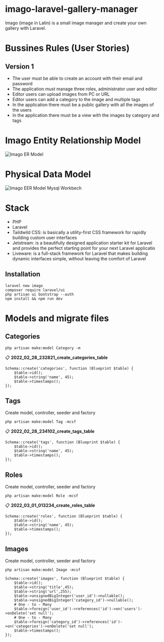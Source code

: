 # imago-laravel-gallery-manager
Imago (image in Latin) is a small image manager and create your own gallery with Laravel.

# Bussines Rules (User Stories)
## Version 1
* The user must be able to create an account with their email and password
* The application must manage three roles, administrator user and editor
* Editor users can upload images from PC or URL
* Editor users can add a category to the image and multiple tags
* In the application there must be a public gallery with all the images of the users
* In the application there must be a view with the images by category and tags


# Imago Entity Relationship Model
![Imago ER Model](https://raw.githubusercontent.com/AFelipeTrujillo/imago-laravel-gallery-manager/main/Imago.entity%E2%80%93relationship-model.png)

# Physical Data Model

![Imago EER Model Mysql Workbech](https://github.com/AFelipeTrujillo/imago-laravel-gallery-manager/blob/main/Imago.entity%E2%80%93relationship-model-workbench.png?raw=true)

# Stack

* PHP
* Laravel
* Taildwild CSS: is basically a utility-first CSS framework for rapidly building custom user interfaces
* Jetstream: is a beautifully designed application starter kit for Laravel and provides the perfect starting point for your next Laravel applicatio
* Liveware: is a full-stack framework for Laravel that makes building dynamic interfaces simple, without leaving the comfort of Laravel

## Installation 
```
laravel new imago
composer require laravel/ui
php artisan ui bootstrap --auth
npm install && npm run dev 
```

# Models and migrate files

## Categories
```
php artisan make:model Category -m
```
📋 __2022_02_28_232821_create_categories_table__
```
Schema::create('categories', function (Blueprint $table) {
    $table->id();
    $table->string('name', 45);
    $table->timestamps();
});
```

## Tags
Create model, controller, seeder and factory
```
php artisan make:model Tag -mcsf
```
📋 __2022_02_28_234102_create_tags_table__
```
Schema::create('tags', function (Blueprint $table) {
    $table->id();
    $table->string('name', 45);
    $table->timestamps();
});
```

## Roles
Create model, controller, seeder and factory
```
php artisan make:model Role -mcsf
```
📋 __2022_03_01_013234_create_roles_table__
```
Schema::create('roles', function (Blueprint $table) {
    $table->id();
    $table->string('name', 45);
    $table->timestamps();
});
```

## Images
Create model, controller, seeder and factory
```
php artisan make:model Image -mcsf
```
```
Schema::create('images', function (Blueprint $table) {
    $table->id();
    $table->string('title',45);
    $table->string('url',255);
    $table->unsignedBigInteger('user_id')->nullable();
    $table->unsignedBigInteger('category_id')->nullable();
    # One - to - Many
    $table->foreign('user_id')->references('id')->on('users')->onDelete('set null');
    # One - to - Many
    $table->foreign('category_id')->references('id')->on('categories')->onDelete('set null');
    $table->timestamps();
});
```